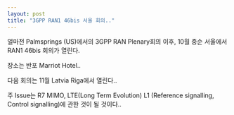 ```yaml
---
layout: post
title: "3GPP RAN1 46bis 서울 회의.."
---
```


얼마전 Palmsprings (US)에서의 3GPP RAN Plenary회의 이후,
10월 중순 서울에서 RAN1 46bis 회의가 열린다.

장소는 반포 Marriot Hotel..

다음 회의는 11월 Latvia Riga에서 열린다..

주 Issue는 R7 MIMO, LTE(Long Term Evolution) L1 (Reference signalling, Control signalling)에 관한 것이 될 것이다..


